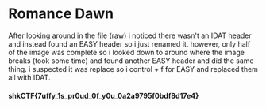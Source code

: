# Romance Dawn

After looking around in the file (raw) i noticed there wasn't an IDAT header and instead found an EASY header so i just renamed it. however, only half of the image was complete so i looked down to around where the image breaks (took some time) and found another EASY header and did the same thing. i suspected it was replace so i control + f for EASY and replaced them all with IDAT.
#### shkCTF{7uffy_1s_pr0ud_0f_y0u_0a2a9795f0bdf8d17e4}
